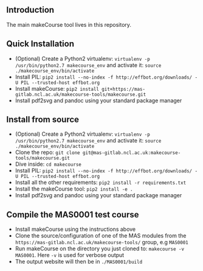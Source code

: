 ## Introduction
The main makeCourse tool lives in this repository.

## Quick Installation
 * (Optional) Create a Python2 virtualenv: `virtualenv -p /usr/bin/python2.7 makecourse_env` and activate it: `source ./makecourse_env/bin/activate`
 * Install PIL: `pip2 install --no-index -f http://effbot.org/downloads/ -U PIL --trusted-host effbot.org`
 * Install makeCourse: `pip2 install git+https://mas-gitlab.ncl.ac.uk/makecourse-tools/makecourse.git` 
 * Install pdf2svg and pandoc using your standard package manager

## Install from source 
 * (Optional) Create a Python2 virtualenv: `virtualenv -p /usr/bin/python2.7 makecourse_env` and activate it: `source ./makecourse_env/bin/activate`
 * Clone the repo: `git clone git@mas-gitlab.ncl.ac.uk:makecourse-tools/makecourse.git`
 * Dive inside: `cd makecourse`
 * Install PIL: `pip2 install --no-index -f http://effbot.org/downloads/ -U PIL --trusted-host effbot.org`
 * Install all the other requirements: `pip2 install -r requirements.txt`
 * Install the makeCourse tool: `pip2 install -e .`
 * Install pdf2svg and pandoc using your standard package manager

## Compile the MAS0001 test course
 * Install makeCourse using the instructions above
 * Clone the source/configuration of one of the MAS modules from the `https://mas-gitlab.ncl.ac.uk/makecourse-tools/` group, e.g `MAS0001`
 * Run makeCourse on the directory you just cloned to: `makecourse -v MAS0001`. Here `-v` is used for verbose output
 * The output website will then be in `./MAS0001/build`
